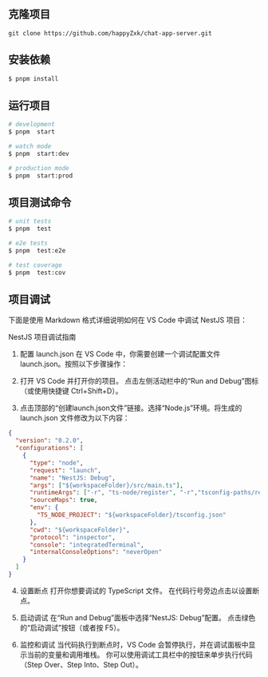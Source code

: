 
## 克隆项目

```base
git clone https://github.com/happyZxk/chat-app-server.git
```
## 安装依赖

```bash
$ pnpm install
```

## 运行项目

```bash
# development
$ pnpm  start

# watch mode
$ pnpm  start:dev

# production mode
$ pnpm  start:prod
```

## 项目测试命令

```bash
# unit tests
$ pnpm  test

# e2e tests
$ pnpm  test:e2e

# test coverage
$ pnpm  test:cov
```
## 项目调试

下面是使用 Markdown 格式详细说明如何在 VS Code 中调试 NestJS 项目：

NestJS 项目调试指南
1. 配置 launch.json
在 VS Code 中，你需要创建一个调试配置文件 launch.json。按照以下步骤操作：

2. 打开 VS Code 并打开你的项目。
点击左侧活动栏中的“Run and Debug”图标（或使用快捷键 Ctrl+Shift+D）。
3. 点击顶部的“创建launch.json文件”链接。选择“Node.js”环境。将生成的 launch.json 文件修改为以下内容：
```json
{
  "version": "0.2.0",
  "configurations": [
    {
      "type": "node",
      "request": "launch",
      "name": "NestJS: Debug",
      "args": ["${workspaceFolder}/src/main.ts"],
      "runtimeArgs": ["-r", "ts-node/register", "-r","tsconfig-paths/register"],
      "sourceMaps": true,
      "env": {
        "TS_NODE_PROJECT": "${workspaceFolder}/tsconfig.json"
      },
      "cwd": "${workspaceFolder}",
      "protocol": "inspector",
      "console": "integratedTerminal",
      "internalConsoleOptions": "neverOpen"
    }
  ]
}

```
4. 设置断点
打开你想要调试的 TypeScript 文件。
在代码行号旁边点击以设置断点。

5. 启动调试
在“Run and Debug”面板中选择“NestJS: Debug”配置。
点击绿色的“启动调试”按钮（或者按 F5）。

6. 监控和调试
当代码执行到断点时，VS Code 会暂停执行，并在调试面板中显示当前的变量和调用堆栈。
你可以使用调试工具栏中的按钮来单步执行代码（Step Over、Step Into、Step Out）。